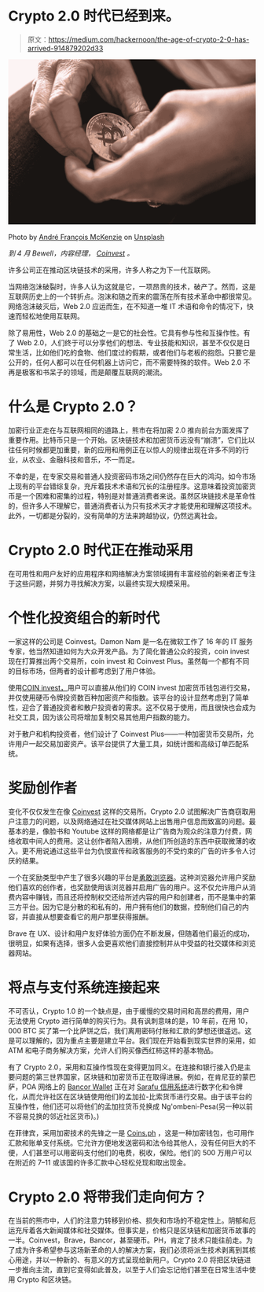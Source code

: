 # Crypto 2.0 时代已经到来。

> 原文：<https://medium.com/hackernoon/the-age-of-crypto-2-0-has-arrived-914879202d33>

![](img/691ca948c6c7268ea590515e1923039c.png)

Photo by [André François McKenzie](https://unsplash.com/@silverhousehd?utm_source=medium&utm_medium=referral) on [Unsplash](https://unsplash.com?utm_source=medium&utm_medium=referral)

*到 4 月 Bewell，内容经理，* [*Coinvest*](https://coinve.st) *。*

许多公司正在推动区块链技术的采用，许多人称之为下一代互联网。

当网络泡沫破裂时，许多人认为这就是它，一项昂贵的技术，破产了。然而，这是互联网历史上的一个转折点。泡沫和随之而来的震荡在所有技术革命中都很常见。网络泡沫破灭后，Web 2.0 应运而生，在不知道一堆 IT 术语和命令的情况下，快速而轻松地使用互联网。

除了易用性，Web 2.0 的基础之一是它的社会性。它具有参与性和互操作性。有了 Web 2.0，人们终于可以分享他们的想法、专业技能和知识，甚至不仅仅是日常生活，比如他们吃的食物、他们度过的假期，或者他们与老板的抱怨。只要它是公开的，任何人都可以在任何机器上访问它，而不需要特殊的软件。Web 2.0 不再是极客和书呆子的领域，而是颠覆互联网的潮流。

# 什么是 Crypto 2.0？

加密行业正走在与互联网相同的道路上，熊市在将加密 2.0 推向前台方面发挥了重要作用。比特币只是一个开始。区块链技术和加密货币远没有“崩溃”，它们比以往任何时候都更加重要，新的应用和用例正在以惊人的规律出现在许多不同的行业，从农业、金融科技和音乐，不一而足。

不幸的是，在专家交易和普通人投资密码市场之间仍然存在巨大的鸿沟。如今市场上现有的平台错综复杂，充斥着技术术语和冗长的注册程序。这意味着投资加密货币是一个困难和密集的过程，特别是对普通消费者来说。虽然区块链技术是革命性的，但许多人不理解它，普通消费者认为只有技术天才才能使用和理解这项技术。此外，一切都是分裂的，没有简单的方法来跨越协议，仍然远离社会。

# Crypto 2.0 时代正在推动采用

在可用性和用户友好的应用程序和网络解决方案领域拥有丰富经验的新来者正专注于这些问题，并努力寻找解决方案，以最终实现大规模采用。

# 个性化投资组合的新时代

一家这样的公司是 Coinvest。Damon Nam 是一名在微软工作了 16 年的 IT 服务专家，他当然知道如何为大众开发产品。为了简化普通公众的投资，coin invest 现在打算推出两个交易所，coin invest 和 Coinvest Plus。虽然每一个都有不同的目标市场，但两者的设计都考虑到了用户体验。

使用[COIN invest，](http://wallet.coinve.st)用户可以直接从他们的 COIN invest 加密货币钱包进行交易，并仅使用硬币令牌投资数百种加密资产和指数。该平台的设计显然考虑到了简单性，迎合了普通投资者和散户投资者的需求。这不仅易于使用，而且很快也会成为社交工具，因为该公司将增加复制交易其他用户指数的能力。

对于散户和机构投资者，他们设计了 Coinvest Plus——一种加密货币交易所，允许用户一起交易加密资产。该平台提供了大量工具，如统计图和高级订单匹配系统。

# 奖励创作者

变化不仅仅发生在像 [Coinvest](http://coinve.st) 这样的交易所。Crypto 2.0 试图解决广告商窃取用户注意力的问题，以及网络通过在社交媒体网站上出售用户信息而致富的问题。最基本的是，像脸书和 Youtube 这样的网络都是让广告商为观众的注意力付费，网络收取中间人的费用。这让创作者陷入困境，从他们所创造的东西中获取微薄的收入。更不用说通过这些平台为仇恨宣传和政客服务的不受约束的广告的许多令人讨厌的结果。

一个在奖励类型中产生了很多兴趣的平台是[勇敢浏览器](https://brave.com/)。这种浏览器允许用户奖励他们喜欢的创作者，也奖励使用该浏览器并启用广告的用户。这不仅允许用户从消费内容中赚钱，而且还将控制权交还给所述内容的用户和创建者，而不是集中的第三方平台。因为它是分散的和私有的，用户拥有他们的数据，控制他们自己的内容，并直接从想要查看它的用户那里获得报酬。

Brave 在 UX、设计和用户友好体验方面仍在不断发展，但随着他们最近的成功，很明显，如果有选择，很多人会更喜欢他们直接控制并从中受益的社交媒体和浏览器网站。

# 将点与支付系统连接起来

不可否认，Crypto 1.0 的一个缺点是，由于缓慢的交易时间和高昂的费用，用户无法使用 Crypto 进行简单的购买行为。具有讽刺意味的是，10 年前，在用 10，000 BTC 买了第一个比萨饼之后，我们离用密码付账和汇款的梦想还很遥远。这是可以理解的，因为重点主要是建立平台。我们现在开始看到现实世界的采用，如 ATM 和电子商务解决方案，允许人们购买像西红柿这样的基本物品。

有了 Crypto 2.0，采用和互操作性现在变得更加同义。在连接和银行接入仍是主要问题的第三世界国家，区块链和加密货币正在取得进展。例如，在肯尼亚的蒙巴萨，POA 网络上的 [Bancor Wallet](https://blog.bancor.network/trading-the-first-tomatoes-on-blockchain-92372dd105bc) 正在对 [Sarafu 信用系统](https://en.wikipedia.org/wiki/Sarafu-Credit)进行数字化和令牌化，从而允许社区在区块链使用他们的孟加拉-比索货币进行交易。由于该平台的互操作性，他们还可以将他们的孟加拉货币兑换成 Ng'ombeni-Pesa(另一种以前不容易兑换的邻近社区货币)。)

在菲律宾，采用加密技术的先锋之一是 [Coins.ph](https://coins.ph/) ，这是一种加密钱包，也可用作汇款和账单支付系统。它允许方便地发送密码和法令给其他人，没有任何巨大的不便，人们甚至可以用密码支付他们的电费，税收，保险。他们的 500 万用户可以在附近的 7–11 或该国的许多汇款中心轻松兑现和取出现金。

# Crypto 2.0 将带我们走向何方？

在当前的熊市中，人们的注意力转移到价格、损失和市场的不稳定性上。阴郁和厄运充斥着各大新闻媒体和社交媒体。但事实是，价格只是区块链和加密货币故事的一半。Coinvest，Brave，Bancor，甚至硬币。PH，肯定了技术只能往前走。为了成为许多希望参与这场新革命的人的解决方案，我们必须将派生技术剥离到其核心用途，并以一种新的、有意义的方式呈现给新用户。Crypto 2.0 将把区块链进一步推向主流，直到它变得如此普及，以至于人们会忘记他们甚至在日常生活中使用 Crypto 和区块链。